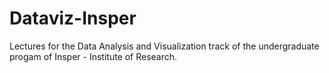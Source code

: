 # Dataviz-Insper
Lectures for the Data Analysis and Visualization track of the undergraduate progam of Insper - Institute of Research.
